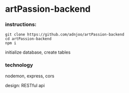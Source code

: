 # artPassion-backend

### instructions:

```
git clone https://github.com/adnjoo/artPassion-backend
cd artPassion-backend
npm i
```

initialize database, create tables

### technology

nodemon, express, cors

design: RESTful api